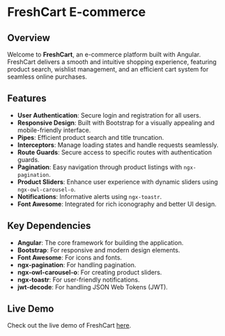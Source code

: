 # FreshCart E-commerce

## Overview

Welcome to **FreshCart**, an e-commerce platform built with Angular. FreshCart delivers a smooth and intuitive shopping experience, featuring product search, wishlist management, and an efficient cart system for seamless online purchases.

## Features

- **User Authentication**: Secure login and registration for all users.
- **Responsive Design**: Built with Bootstrap for a visually appealing and mobile-friendly interface.
- **Pipes**: Efficient product search and title truncation.
- **Interceptors**: Manage loading states and handle requests seamlessly.
- **Route Guards**: Secure access to specific routes with authentication guards.
- **Pagination**: Easy navigation through product listings with `ngx-pagination`.
- **Product Sliders**: Enhance user experience with dynamic sliders using `ngx-owl-carousel-o`.
- **Notifications**: Informative alerts using `ngx-toastr`.
- **Font Awesome**: Integrated for rich iconography and better UI design.

## Key Dependencies

- **Angular**: The core framework for building the application.
- **Bootstrap**: For responsive and modern design elements.
- **Font Awesome**: For icons and fonts.
- **ngx-pagination**: For handling pagination.
- **ngx-owl-carousel-o**: For creating product sliders.
- **ngx-toastr**: For user-friendly notifications.
- **jwt-decode**: For handling JSON Web Tokens (JWT).

## Live Demo

Check out the live demo of FreshCart [here](https://karimprojects.github.io/FreshCart/).
